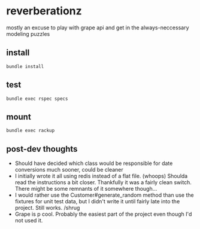 # reverberationz
mostly an excuse to play with grape api and get in the always-neccessary modeling puzzles 

## install
```bundle install```

## test
```bundle exec rspec specs``` 

## mount
```bundle exec rackup```

## post-dev thoughts
- Should have decided which class would be responsible for date conversions much sooner, could be cleaner
- I initially wrote it all using redis instead of a flat file. (whoops) Shoulda read the instructions a bit closer. Thankfully it was a fairly clean switch. There might be some remnants of it somewhere though...
- I would rather use the Customer#generate_random method than use the fixtures for unit test data, but I didn't write it until fairly late into the project. Still works. /shrug
- Grape is p cool. Probably the easiest part of the project even though I'd not used it. 
